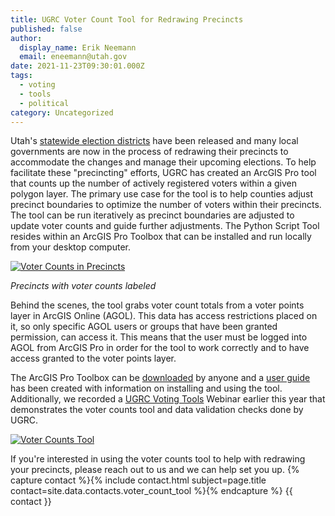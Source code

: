 ```yaml
---
title: UGRC Voter Count Tool for Redrawing Precincts
published: false
author:
  display_name: Erik Neemann
  email: eneemann@utah.gov
date: 2021-11-23T09:30:01.000Z
tags:
  - voting
  - tools
  - political
category: Uncategorized
---
```


Utah's [statewide election districts](https://opendata.gis.utah.gov/search?q=election) have been released and many local governments are now in the process of redrawing their precincts to accommodate the changes and manage their upcoming elections. To help facilitate these "precincting" efforts, UGRC has created an ArcGIS Pro tool that counts up the number of actively registered voters within a given polygon layer. The primary use case for the tool is to help counties adjust precinct boundaries to optimize the number of voters within their precincts. The tool can be run iteratively as precinct boundaries are adjusted to update voter counts and guide further adjustments. The Python Script Tool resides within an ArcGIS Pro Toolbox that can be installed and run locally from your desktop computer.

[![Voter Counts in Precincts](/images/404.png 'Voter Counts in Precincts')](/images/404.png)

_Precincts with voter counts labeled_

Behind the scenes, the tool grabs voter count totals from a voter points layer in ArcGIS Online (AGOL). This data has access restrictions placed on it, so only specific AGOL users or groups that have been granted permission, can access it. This means that the user must be logged into AGOL from ArcGIS Pro in order for the tool to work correctly and to have access granted to the voter points layer.

The ArcGIS Pro Toolbox can be [downloaded](https://drive.google.com/file/d/1i9OZdYVBkDs-EeFu9JItVTk8rNCs1K0M/view?usp=sharing) by anyone and a [user guide](https://docs.google.com/document/d/1BG-FPROoZkfsoAScDLLSvHGMLuFucdlzaJRILp33rSk) has been created with information on installing and using the tool. Additionally, we recorded a [UGRC Voting Tools](https://drive.google.com/file/d/1i6ZIwuJjlA0MXdaIxbQcsvUO8nTrkFqe/view) Webinar earlier this year that demonstrates the voter counts tool and data validation checks done by UGRC.

[![Voter Counts Tool](/images/404.png 'Voter Counts Tool')](/images/404.png)

If you're interested in using the voter counts tool to help with redrawing your precincts, please reach out to us and we can help set you up. {% capture contact %}{% include contact.html subject=page.title contact=site.data.contacts.voter_count_tool %}{% endcapture %}
{{ contact }}

